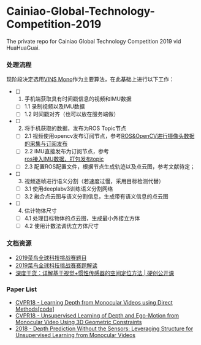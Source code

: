 # Cainiao-Global-Technology-Competition-2019
The private repo for Cainiao Global Technology Competition 2019 vid HuaHuaGuai.

### 处理流程
现阶段决定选用[VINS Mono](https://github.com/HKUST-Aerial-Robotics/VINS-Mono)作为主要算法，在此基础上进行以下工作：
- [ ] 1. 手机端获取具有时间戳信息的视频和IMU数据
  - [ ] 1.1 录制视频以及IMU数据
  - [ ] 1.2 时间戳对齐（也可以放在服务端做）
- [ ] 2. 将手机获取的数据，发布为ROS Topic节点
  - [ ] 2.1 视频使用opencv发布订阅节点，参考[ROS&OpenCV进行摄像头数据的采集与订阅发布](https://blog.csdn.net/qq_31918961/article/details/80517547)
  - [ ] 2.2 IMU直接发布为订阅节点，参考[	
ros接入IMU数据，打包发布topic](https://blog.csdn.net/xinmei4275/article/details/85040164)
  - [ ] 2.3 配置ROS配置文件，根据节点生成轨迹以及点云图，参考文献待定；
- [ ] 3. 视频逐帧进行语义分割（若速度过慢，采用目标检测代替）
  - [ ] 3.1 使用deeplabv3训练语义分割网络
  - [ ] 3.2 融合点云图与语义分割信息，生成带有语义信息的点云图
- [ ] 4. 估计物体尺寸
  - [ ] 4.1 处理目标物体的点云图，生成最小外接立方体
  - [ ] 4.2 使用计数法调优立方体尺寸

### 文档资源
- [2019菜鸟全球科技挑战赛题目](https://tianchi.aliyun.com/competition/entrance/231706/information)
- [2019菜鸟全球科技挑战赛赛题解读](https://tianchi.aliyun.com/course/video?spm=5176.12586971.1001.1.5990489dTpbWni&liveId=41000)
- [深度干货：详解基于视觉+惯性传感器的空间定位方法 | 硬创公开课](https://www.leiphone.com/news/201610/taExbGMOaYfbnnMw.html)

### Paper List
- [CVPR18 - Learning Depth from Monocular Videos using Direct Methods](https://www.ci2cv.net/media/papers/Wang_Learning_Depth_From_CVPR_2018_paper.pdf)[[code]](https://github.com/MightyChaos/LKVOLearner)
- [CVPR18 - Unsupervised Learning of Depth and Ego-Motion from Monocular Video Using 3D Geometric Constraints](https://paperswithcode.com/paper/unsupervised-learning-of-depth-and-ego-motion-2)
- [2018 - Depth Prediction Without the Sensors: Leveraging Structure for Unsupervised
Learning from Monocular Videos](https://arxiv.org/pdf/1811.06152v1.pdf)
